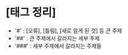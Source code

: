# [태그 정리]

- '#' : [오류], [틀림], [새로 알게 된 것] 등 큰 주제
- '##' : 큰 주제에서 갈라지는 세부 주제
- '###' : 세부 주제에서 갈라지는 주제들